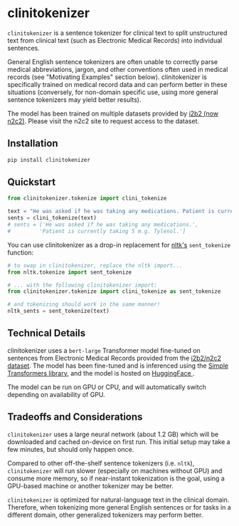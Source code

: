 # clinitokenizer

`clinitokenizer` is a sentence tokenizer for clinical text to split unstructured text from clinical text (such as Electronic Medical Records) into individual sentences. 

General English sentence tokenizers are often unable to correctly parse medical abbreviations, jargon, and other conventions often used in medical records (see "Motivating Examples" section below). clinitokenizer is specifically trained on medical record data and can perform better in these situations (conversely, for non-domain specific use, using more general sentence tokenizers may yield better results). 

The model has been trained on multiple datasets provided by [i2b2 (now n2c2)](https://n2c2.dbmi.hms.harvard.edu). Please visit the n2c2 site to request access to the dataset.

## Installation
```bash
pip install clinitokenizer
```

## Quickstart

```python
from clinitokenizer.tokenize import clini_tokenize

text = "He was asked if he was taking any medications. Patient is currently taking 5 m.g. Tylenol."
sents = clini_tokenize(text)
# sents = ['He was asked if he was taking any medications.',
#         'Patient is currently taking 5 m.g. Tylenol.']
```

You can use clinitokenizer as a drop-in replacement for [nltk's](https://www.nltk.org/api/nltk.tokenize.html) `sent_tokenize` function:

```python
# to swap in clinitokenizer, replace the nltk import...
from nltk.tokenize import sent_tokenize

# ... with the following clinitokenizer import:
from clinitokenizer.tokenize import clini_tokenize as sent_tokenize

# and tokenizing should work in the same manner!
nltk_sents = sent_tokenize(text)
```

## Technical Details

clinitokenizer uses a `bert-large` Transformer model fine-tuned on sentences from Electronic Medical Records provided from the [i2b2/n2c2 dataset](https://n2c2.dbmi.hms.harvard.edu). The model has been fine-tuned and is inferenced using the [Simple Transformers library](http://simpletransformers.ai), and the model is hosted on [HuggingFace ](https://huggingface.co).

The model can be run on GPU or CPU, and will automatically switch depending on availability of GPU.

## Tradeoffs and Considerations

`clinitokenizer` uses a large neural network (about 1.2 GB) which will be downloaded and cached on-device on first run. This initial setup may take a few minutes, but should only happen once.

Compared to other off-the-shelf sentence tokenizers (i.e. `nltk`), `clinitokenizer` will run slower (especially on machines without GPU) and consume more memory, so if near-instant tokenization is the goal, using a GPU-based machine or another tokenizer may be better.

`clinitokenizer` is optimized for natural-language text in the clinical domain. Therefore, when tokenizing more general English sentences or for tasks in a different domain, other generalized tokenizers may perform better.
